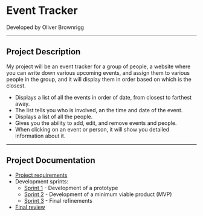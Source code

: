 # Event Tracker

Developed by Oliver Brownrigg


---

## Project Description

My project will be an event tracker for a group of people, a website where you can write down various upcoming events, and assign them to various people in the group, and it will display them in order based on which is the closest.

- Displays a list of all the events in order of date, from closest to farthest away.
- The list tells you who is involved, an the time and date of the event.
- Displays a list of all the people.
- Gives you the ability to add, edit, and remove events and people.
- When clicking on an event or person, it will show you detailed information about it.


---

## Project Documentation

- [Project requirements](0-requirements.md)
- Development sprints:
    - [Sprint 1](1-sprint-1-prototype.md) - Development of a prototype
    - [Sprint 2](2-sprint-2-mvp.md) - Development of a minimum viable product (MVP)
    - [Sprint 3](3-sprint-3-refinement.md) - Final refinements
- [Final review](4-review.md)
